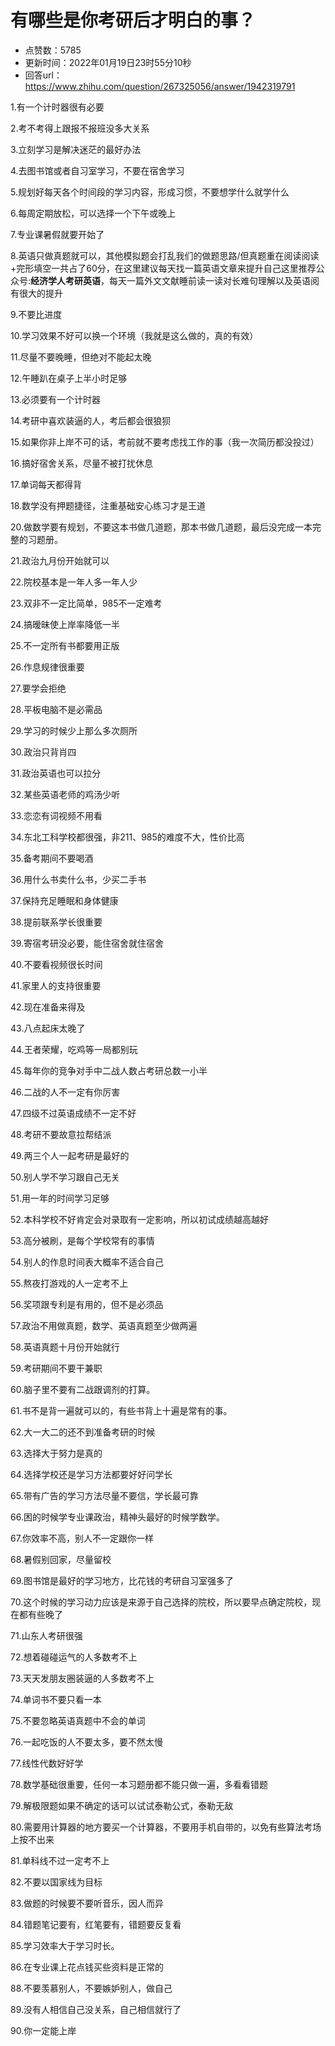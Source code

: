 # 有哪些是你考研后才明白的事？
- 点赞数：5785
- 更新时间：2022年01月19日23时55分10秒
- 回答url：https://www.zhihu.com/question/267325056/answer/1942319791
<body>
 <p data-pid="IhwGM20q">1.有一个计时器很有必要</p>
 <p data-pid="_QKm0X_w">2.考不考得上跟报不报班没多大关系</p>
 <p data-pid="kUSnbKfX">3.立刻学习是解决迷茫的最好办法</p>
 <p data-pid="7ZiuOFDY">4.去图书馆或者自习室学习，不要在宿舍学习</p>
 <p data-pid="sPT0Ww2y">5.规划好每天各个时间段的学习内容，形成习惯，不要想学什么就学什么</p>
 <p data-pid="2WKO4Sc4">6.每周定期放松，可以选择一个下午或晚上</p>
 <p data-pid="LsQr8eSG">7.专业课暑假就要开始了</p>
 <p data-pid="Oy9lEtLB">8.英语只做真题就可以，其他模拟题会打乱我们的做题思路/但真题重在阅读阅读+完形填空一共占了60分，在这里建议每天找一篇英语文章来提升自己这里推荐公众号:<b>经济学人考研英语</b>，每天一篇外文文献睡前读一读对长难句理解以及英语阅 有很大的提升</p>
 <p data-pid="QToStQV2">9.不要比进度</p>
 <p data-pid="rE3FwB24">10.学习效果不好可以换一个环境（我就是这么做的，真的有效）</p>
 <p data-pid="NhHzzUHA">11.尽量不要晚睡，但绝对不能起太晚</p>
 <p data-pid="EART6xk_">12.午睡趴在桌子上半小时足够</p>
 <p data-pid="x99OGgFN">13.必须要有一个计时器</p>
 <p data-pid="g1riVw-2">14.考研中喜欢装逼的人，考后都会很狼狈</p>
 <p data-pid="MIHFbZJx">15.如果你非上岸不可的话，考前就不要考虑找工作的事（我一次简历都没投过）</p>
 <p data-pid="MiE-QdPl">16.搞好宿舍关系，尽量不被打扰休息</p>
 <p data-pid="yhpwUfWz">17.单词每天都得背</p>
 <p data-pid="RlZHwV2Q">18.数学没有押题捷径，注重基础安心练习才是王道</p>
 <p data-pid="S6gJd_r1">20.做数学要有规划，不要这本书做几道题，那本书做几道题，最后没完成一本完整的习题册。</p>
 <p data-pid="-91PKwhG">21.政治九月份开始就可以</p>
 <p data-pid="9H3QN6VY">22.院校基本是一年人多一年人少</p>
 <p data-pid="CiJ20aTH">23.双非不一定比简单，985不一定难考</p>
 <p data-pid="4qcJBwSN">24.搞暧昧使上岸率降低一半</p>
 <p data-pid="SeSZFFK1">25.不一定所有书都要用正版</p>
 <p data-pid="7b_sr3eU">26.作息规律很重要</p>
 <p data-pid="FhN5hMBg">27.要学会拒绝</p>
 <p data-pid="iLL-WNu_">28.平板电脑不是必需品</p>
 <p data-pid="yCg3QEkK">29.学习的时候少上那么多次厕所</p>
 <p data-pid="yi-8jTEe">30.政治只背肖四</p>
 <p data-pid="Zta1GFTJ">31.政治英语也可以拉分</p>
 <p data-pid="wSdWcuOh">32.某些英语老师的鸡汤少听</p>
 <p data-pid="knjN9UJU">33.恋恋有词视频不用看</p>
 <p data-pid="NRlLLhSV">34.东北工科学校都很强，非211、985的难度不大，性价比高</p>
 <p data-pid="U-uW0hwJ">35.备考期间不要喝酒</p>
 <p data-pid="O2W7JZuq">36.用什么书卖什么书，少买二手书</p>
 <p data-pid="19x7at3l">37.保持充足睡眠和身体健康</p>
 <p data-pid="T_rCH5EP">38.提前联系学长很重要</p>
 <p data-pid="gpvkX0x-">39.寄宿考研没必要，能住宿舍就住宿舍</p>
 <p data-pid="Q_An-jWi">40.不要看视频很长时间</p>
 <p data-pid="_OfY_H9G">41.家里人的支持很重要</p>
 <p data-pid="iVhkmykg">42.现在准备来得及</p>
 <p data-pid="TyTAumGX">43.八点起床太晚了</p>
 <p data-pid="42yq293J">44.王者荣耀，吃鸡等一局都别玩</p>
 <p data-pid="bmsuSh3E">45.每年你的竞争对手中二战人数占考研总数一小半</p>
 <p data-pid="m9zwd-z6">46.二战的人不一定有你厉害</p>
 <p data-pid="79gLfEsV">47.四级不过英语成绩不一定不好</p>
 <p data-pid="r4dirF6q">48.考研不要故意拉帮结派</p>
 <p data-pid="85wW-i-V">49.两三个人一起考研是最好的</p>
 <p data-pid="DXL2ur6t">50.别人学不学习跟自己无关</p>
 <p data-pid="39SuT4ma">51.用一年的时间学习足够</p>
 <p data-pid="pYS7sSsU">52.本科学校不好肯定会对录取有一定影响，所以初试成绩越高越好</p>
 <p data-pid="6F1M_20l">53.高分被刷，是每个学校常有的事情</p>
 <p data-pid="VBJn-UsQ">54.别人的作息时间表大概率不适合自己</p>
 <p data-pid="ZlPfd6YT">55.熬夜打游戏的人一定考不上</p>
 <p data-pid="zzIxub_X">56.奖项跟专利是有用的，但不是必须品</p>
 <p data-pid="MLn3XGYT">57.政治不用做真题，数学、英语真题至少做两遍</p>
 <p data-pid="z7gmv7oQ">58.英语真题十月份开始就行</p>
 <p data-pid="jK4QTTf0">59.考研期间不要干兼职</p>
 <p data-pid="OSBPZphj">60.脑子里不要有二战跟调剂的打算。</p>
 <p data-pid="hHFCmC4S">61.书不是背一遍就可以的，有些书背上十遍是常有的事。</p>
 <p data-pid="e9hp0ORZ">62.大一大二的还不到准备考研的时候</p>
 <p data-pid="-X4RaKX-">63.选择大于努力是真的</p>
 <p data-pid="YQ3YPl-l">64.选择学校还是学习方法都要好好问学长</p>
 <p data-pid="p4cCcfHv">65.带有广告的学习方法尽量不要信，学长最可靠</p>
 <p data-pid="patzWahI">66.困的时候学专业课政治，精神头最好的时候学数学。</p>
 <p data-pid="TX9P5Yr-">67.你效率不高，别人不一定跟你一样</p>
 <p data-pid="1tz2VSXP">68.暑假别回家，尽量留校</p>
 <p data-pid="vwUF91Jy">69.图书馆是最好的学习地方，比花钱的考研自习室强多了</p>
 <p data-pid="gCyfYQS5">70.这个时候的学习动力应该是来源于自己选择的院校，所以要早点确定院校，现在都有些晚了</p>
 <p data-pid="LsJro4xV">71.山东人考研很强</p>
 <p data-pid="NpwvHkzB">72.想着碰碰运气的人多数考不上</p>
 <p data-pid="3j15ydmz">73.天天发朋友圈装逼的人多数考不上</p>
 <p data-pid="zjWi-5bi">74.单词书不要只看一本</p>
 <p data-pid="lUnFqiQF">75.不要忽略英语真题中不会的单词</p>
 <p data-pid="BGWaSdFQ">76.一起吃饭的人不要太多，要不然太慢</p>
 <p data-pid="8Judg9GX">77.线性代数好好学</p>
 <p data-pid="i5yIkZ3d">78.数学基础很重要，任何一本习题册都不能只做一遍，多看看错题</p>
 <p data-pid="WSHQz2XH">79.解极限题如果不确定的话可以试试泰勒公式，泰勒无敌</p>
 <p data-pid="7-ZOUmpe">80.需要用计算器的地方要买一个计算器，不要用手机自带的，以免有些算法考场上按不出来</p>
 <p data-pid="E4vW3Brj">81.单科线不过一定考不上</p>
 <p data-pid="dUjn6yfB">82.不要以国家线为目标</p>
 <p data-pid="GUApTfm0">83.做题的时候要不要听音乐，因人而异</p>
 <p data-pid="VTlG7Jo7">84.错题笔记要有，红笔要有，错题要反复看</p>
 <p data-pid="qMT02817">85.学习效率大于学习时长。</p>
 <p data-pid="zReU77y2">86.在专业课上花点钱买些资料是正常的</p>
 <p data-pid="GjY6UWMX">88.不要羡慕别人，不要嫉妒别人，做自己</p>
 <p data-pid="cwAHQIUZ">89.没有人相信自己没关系，自己相信就行了</p>
 <p data-pid="mzXFzXpW">90.你一定能上岸</p>
</body>